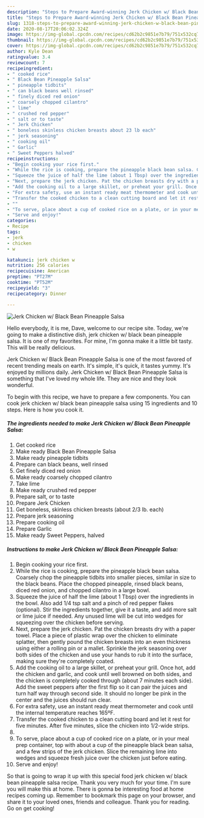 ```yaml
---
description: "Steps to Prepare Award-winning Jerk Chicken w/ Black Bean Pineapple Salsa"
title: "Steps to Prepare Award-winning Jerk Chicken w/ Black Bean Pineapple Salsa"
slug: 1318-steps-to-prepare-award-winning-jerk-chicken-w-black-bean-pineapple-salsa
date: 2020-08-17T20:06:02.324Z
image: https://img-global.cpcdn.com/recipes/cd62b2c9851e7b79/751x532cq70/jerk-chicken-w-black-bean-pineapple-salsa-recipe-main-photo.jpg
thumbnail: https://img-global.cpcdn.com/recipes/cd62b2c9851e7b79/751x532cq70/jerk-chicken-w-black-bean-pineapple-salsa-recipe-main-photo.jpg
cover: https://img-global.cpcdn.com/recipes/cd62b2c9851e7b79/751x532cq70/jerk-chicken-w-black-bean-pineapple-salsa-recipe-main-photo.jpg
author: Kyle Dean
ratingvalue: 3.4
reviewcount: 7
recipeingredient:
- " cooked rice"
- " Black Bean Pineapple Salsa"
- " pineapple tidbits"
- " can black beans well rinsed"
- " finely diced red onion"
- " coarsely chopped cilantro"
- " lime"
- " crushed red pepper"
- " salt or to taste"
- " Jerk Chicken"
- " boneless skinless chicken breasts about 23 lb each"
- " jerk seasoning"
- " cooking oil"
- " Garlic"
- " Sweet Peppers halved"
recipeinstructions:
- "Begin cooking your rice first."
- "While the rice is cooking, prepare the pineapple black bean salsa. Coarsely chop the pineapple tidbits into smaller pieces, similar in size to the black beans. Place the chopped pineapple, rinsed black beans, diced red onion, and chopped cilantro in a large bowl."
- "Squeeze the juice of half the lime (about 1 Tbsp) over the ingredients in the bowl. Also add 1/4 tsp salt and a pinch of red pepper flakes (optional). Stir the ingredients together, give it a taste, and add more salt or lime juice if needed. Any unused lime will be cut into wedges for squeezing over the chicken before serving."
- "Next, prepare the jerk chicken. Pat the chicken breasts dry with a paper towel. Place a piece of plastic wrap over the chicken to eliminate splatter, then gently pound the chicken breasts into an even thickness using either a rolling pin or a mallet. Sprinkle the jerk seasoning over both sides of the chicken and use your hands to rub it into the surface, making sure they&#39;re completely coated."
- "Add the cooking oil to a large skillet, or preheat your grill. Once hot, add the chicken and garlic, and cook until well browned on both sides, and the chicken is completely cooked through (about 7 minutes each side). Add the sweet peppers after the first flip so it can pair the juices and turn half way through second side. It should no longer be pink in the center and the juices should run clear."
- "For extra safety, use an instant ready meat thermometer and cook until the internal temperature reaches 165ºF."
- "Transfer the cooked chicken to a clean cutting board and let it rest for five minutes. After five minutes, slice the chicken into 1/2-wide strips."
- ""
- "To serve, place about a cup of cooked rice on a plate, or in your meal prep container, top with about a cup of the pineapple black bean salsa, and a few strips of the jerk chicken. Slice the remaining lime into wedges and squeeze fresh juice over the chicken just before eating."
- "Serve and enjoy!"
categories:
- Recipe
tags:
- jerk
- chicken
- w

katakunci: jerk chicken w 
nutrition: 256 calories
recipecuisine: American
preptime: "PT27M"
cooktime: "PT52M"
recipeyield: "3"
recipecategory: Dinner

---
```



![Jerk Chicken w/ Black Bean Pineapple Salsa](https://img-global.cpcdn.com/recipes/cd62b2c9851e7b79/751x532cq70/jerk-chicken-w-black-bean-pineapple-salsa-recipe-main-photo.jpg)

Hello everybody, it is me, Dave, welcome to our recipe site. Today, we're going to make a distinctive dish, jerk chicken w/ black bean pineapple salsa. It is one of my favorites. For mine, I'm gonna make it a little bit tasty. This will be really delicious.

Jerk Chicken w/ Black Bean Pineapple Salsa is one of the most favored of recent trending meals on earth. It's simple, it's quick, it tastes yummy. It's enjoyed by millions daily. Jerk Chicken w/ Black Bean Pineapple Salsa is something that I've loved my whole life. They are nice and they look wonderful.




To begin with this recipe, we have to prepare a few components. You can cook jerk chicken w/ black bean pineapple salsa using 15 ingredients and 10 steps. Here is how you cook it.

<!--inarticleads1-->

##### The ingredients needed to make Jerk Chicken w/ Black Bean Pineapple Salsa:

1. Get  cooked rice
1. Make ready  Black Bean Pineapple Salsa
1. Make ready  pineapple tidbits
1. Prepare  can black beans, well rinsed
1. Get  finely diced red onion
1. Make ready  coarsely chopped cilantro
1. Take  lime
1. Make ready  crushed red pepper
1. Prepare  salt, or to taste
1. Prepare  Jerk Chicken
1. Get  boneless, skinless chicken breasts (about 2/3 lb. each)
1. Prepare  jerk seasoning
1. Prepare  cooking oil
1. Prepare  Garlic
1. Make ready  Sweet Peppers, halved




<!--inarticleads2-->

##### Instructions to make Jerk Chicken w/ Black Bean Pineapple Salsa:

1. Begin cooking your rice first.
1. While the rice is cooking, prepare the pineapple black bean salsa. Coarsely chop the pineapple tidbits into smaller pieces, similar in size to the black beans. Place the chopped pineapple, rinsed black beans, diced red onion, and chopped cilantro in a large bowl.
1. Squeeze the juice of half the lime (about 1 Tbsp) over the ingredients in the bowl. Also add 1/4 tsp salt and a pinch of red pepper flakes (optional). Stir the ingredients together, give it a taste, and add more salt or lime juice if needed. Any unused lime will be cut into wedges for squeezing over the chicken before serving.
1. Next, prepare the jerk chicken. Pat the chicken breasts dry with a paper towel. Place a piece of plastic wrap over the chicken to eliminate splatter, then gently pound the chicken breasts into an even thickness using either a rolling pin or a mallet. Sprinkle the jerk seasoning over both sides of the chicken and use your hands to rub it into the surface, making sure they&#39;re completely coated.
1. Add the cooking oil to a large skillet, or preheat your grill. Once hot, add the chicken and garlic, and cook until well browned on both sides, and the chicken is completely cooked through (about 7 minutes each side). Add the sweet peppers after the first flip so it can pair the juices and turn half way through second side. It should no longer be pink in the center and the juices should run clear.
1. For extra safety, use an instant ready meat thermometer and cook until the internal temperature reaches 165ºF.
1. Transfer the cooked chicken to a clean cutting board and let it rest for five minutes. After five minutes, slice the chicken into 1/2-wide strips.
1. 
1. To serve, place about a cup of cooked rice on a plate, or in your meal prep container, top with about a cup of the pineapple black bean salsa, and a few strips of the jerk chicken. Slice the remaining lime into wedges and squeeze fresh juice over the chicken just before eating.
1. Serve and enjoy!




So that is going to wrap it up with this special food jerk chicken w/ black bean pineapple salsa recipe. Thank you very much for your time. I'm sure you will make this at home. There is gonna be interesting food at home recipes coming up. Remember to bookmark this page on your browser, and share it to your loved ones, friends and colleague. Thank you for reading. Go on get cooking!
